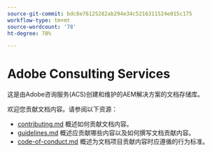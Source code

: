 ```yaml
---
source-git-commit: bdc8e76125282ab294e34c5216311524e015c175
workflow-type: tm+mt
source-wordcount: '78'
ht-degree: 78%

---
```

# Adobe Consulting Services

这是由Adobe咨询服务(ACS)创建和维护的AEM解决方案的文档存储库。

欢迎您贡献文档内容。请参阅以下资源：

* [contributing.md](contributing.md) 概述如何贡献文档内容。
* [guidelines.md](guidelines.md) 概述应贡献哪些内容以及如何撰写文档贡献内容。
* [code-of-conduct.md](code-of-conduct.md) 概述为文档项目贡献内容时应遵循的行为标准。
